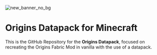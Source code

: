 
![new_banner_no_bg](https://github.com/FlamingTaco113/origins-datapack/assets/164125083/3a9f74c6-a8de-4a63-80cd-58b7567fc6f2)

# Origins Datapack for Minecraft


This is the GitHub Repository for the **Origins Datapack**, focused on recreating the Origins Fabric Mod in vanilla with the use of a datapack.
